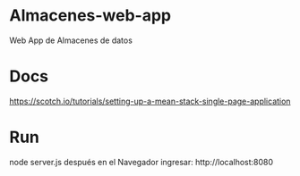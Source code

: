 # Almacenes-web-app
Web App de Almacenes de datos

# Docs
https://scotch.io/tutorials/setting-up-a-mean-stack-single-page-application

# Run
node server.js
después en el Navegador ingresar: http://localhost:8080
